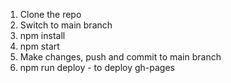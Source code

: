 1) Clone the repo
2) Switch to main branch
3) npm install
4) npm start
5) Make changes, push and commit to main branch
6) npm run deploy - to deploy gh-pages